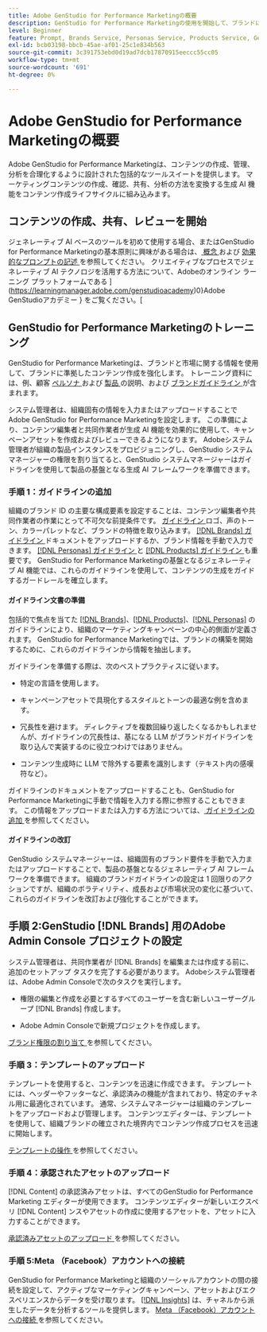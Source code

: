 ```yaml
---
title: Adobe GenStudio for Performance Marketingの概要
description: GenStudio for Performance Marketingの使用を開始して、ブランドに合わせた新しいマーケティングコンテンツを生成する方法を説明します。
level: Beginner
feature: Prompt, Brands Service, Personas Service, Products Service, Generative AI, Guidelines
exl-id: bcb03198-bbcb-45ae-af01-25c1e834b563
source-git-commit: 3c391753ebd0d19ad7dcb17870915eeccc55cc05
workflow-type: tm+mt
source-wordcount: '691'
ht-degree: 0%

---
```


# Adobe GenStudio for Performance Marketingの概要

Adobe GenStudio for Performance Marketingは、コンテンツの作成、管理、分析を合理化するように設計された包括的なツールスイートを提供します。 マーケティングコンテンツの作成、確認、共有、分析の方法を変換する生成 AI 機能をコンテンツ作成ライフサイクルに組み込みます。

## コンテンツの作成、共有、レビューを開始

ジェネレーティブ AI ベースのツールを初めて使用する場合、またはGenStudio for Performance Marketingの基本原則に興味がある場合は、[ 概念 ](concepts.md) および [ 効果的なプロンプトの記述 ](effective-prompts.md) を参照してください。 クリエイティブなプロセスでジェネレーティブ AI テクノロジを活用する方法について、Adobeのオンライン ラーニング プラットフォームである ](https://learningmanager.adobe.com/genstudioacademy)0}Adobe GenStudioアカデミー } をご覧ください。[

## GenStudio for Performance Marketingのトレーニング

GenStudio for Performance Marketingは、ブランドと市場に関する情報を使用して、ブランドに準拠したコンテンツ作成を強化します。 トレーニング資料には、例、顧客 [ ペルソナ ](/help/user-guide/guidelines/personas.md) および [ 製品 ](/help/user-guide/guidelines/products.md) の説明、および [ ブランドガイドライン ](/help/user-guide/guidelines/overview.md) が含まれます。

システム管理者は、組織固有の情報を入力またはアップロードすることでAdobe GenStudio for Performance Marketingを設定します。 この準備により、コンテンツ編集者と共同作業者が生成 AI 機能を効果的に使用して、キャンペーンアセットを作成およびレビューできるようになります。 Adobeシステム管理者が組織の製品インスタンスをプロビジョニングし、GenStudio システムマネージャーの権限を割り当てると、GenStudio システムマネージャーはガイドラインを使用して製品の基盤となる生成 AI フレームワークを準備できます。

### 手順 1：ガイドラインの追加

組織のブランド ID の主要な構成要素を設定することは、コンテンツ編集者や共同作業者の作業にとって不可欠な前提条件です。 [ ガイドライン ](./guidelines/overview.md) ロゴ、声のトーン、カラーパレットなど、ブランドの特徴を取り込みます。 [[!DNL Brands]  ガイドライン ](./guidelines/brands.md) ドキュメントをアップロードするか、ブランド情報を手動で入力できます。 [[!DNL Personas]  ガイドライン ](./guidelines/personas.md) と [[!DNL Products]  ガイドライン ](./guidelines/products.md) も重要です。 GenStudio for Performance Marketingの基盤となるジェネレーティブ AI 機能では、これらのガイドラインを使用して、コンテンツの生成をガイドするガードレールを確立します。

#### ガイドライン文書の準備

包括的で焦点を当てた [[!DNL Brands]](./guidelines/brands.md)、[[!DNL Products]](./guidelines/products.md)、[[!DNL Personas]](./guidelines/personas.md) のガイドラインにより、組織のマーケティングキャンペーンの中心的側面が定義されます。 GenStudio for Performance Marketingでは、ブランドの構築を開始するために、これらのガイドラインから情報を抽出します。

ガイドラインを準備する際は、次のベストプラクティスに従います。

* 特定の言語を使用します。

* キャンペーンアセットで具現化するスタイルとトーンの最適な例を含めます。

* 冗長性を避けます。 ディレクティブを複数回繰り返したくなるかもしれませんが、ガイドラインの冗長性は、基になる LLM がブランドガイドラインを取り込んで実装するのに役立つわけではありません。

* コンテンツ生成時に LLM で除外する要素を識別します（テキスト内の感嘆符など）。

ガイドラインのドキュメントをアップロードすることも、GenStudio for Performance Marketingに手動で情報を入力する際に参照することもできます。 この情報をアップロードまたは入力する方法については、[ ガイドラインの追加 ](./guidelines/overview.md) を参照してください。

#### ガイドラインの改訂

GenStudio システムマネージャーは、組織固有のブランド要件を手動で入力またはアップロードすることで、製品の基盤となるジェネレーティブ AI フレームワークを準備できます。 組織のブランドガイドラインの設定は 1 回限りのアクションですが、組織のボラティリティ、成長および市場状況の変化に基づいて、これらのガイドラインを改訂および強化することができます。

## 手順 2:GenStudio [!DNL Brands] 用のAdobe Admin Console プロジェクトの設定

システム管理者は、共同作業者が [!DNL Brands] を編集または作成する前に、追加のセットアップ タスクを完了する必要があります。 Adobeシステム管理者は、Adobe Admin Consoleで次のタスクを実行します。

* 権限の編集と作成を必要とするすべてのユーザーを含む新しいユーザーグループ [!DNL Brands] 作成します。

* Adobe Admin Consoleで新規プロジェクトを作成します。

[ ブランド権限の割り当て ](configure-brand-permissions.md) を参照してください。

### 手順 3：テンプレートのアップロード

テンプレートを使用すると、コンテンツを迅速に作成できます。 テンプレートには、ヘッダーやフッターなど、承認済みの機能が含まれており、特定のチャネル用に最適化されています。 通常、システムマネージャーは組織のテンプレートをアップロードおよび管理します。 コンテンツエディターは、テンプレートを使用して、組織ブランドの確立された境界内でコンテンツ作成プロセスを迅速に開始します。

[ テンプレートの操作 ](./content/use-templates.md) を参照してください。

### 手順 4：承認されたアセットのアップロード

[!DNL Content] の承認済みアセットは、すべてのGenStudio for Performance Marketing エディターが使用できます。 コンテンツエディターが新しいエクスペリ [!DNL Content] ンスやアセットの作成に使用するアセットを、アセットに入力することができます。

[ 承認済みアセットのアップロード ](./content/manage-assets.md) を参照してください。

### 手順 5:Meta （Facebook）アカウントへの接続

GenStudio for Performance Marketingと組織のソーシャルアカウントの間の接続を設定して、アクティブなマーケティングキャンペーン、アセットおよびエクスペリエンスからデータを受け取ります。 [[!DNL Insights]](./insights/overview.md) は、チャネルから派生したデータを分析するツールを提供します。 [Meta （Facebook）アカウントへの接続 ](./insights/connect-channel.md#meta-ads-connect) を参照してください。
